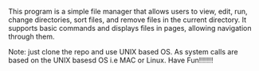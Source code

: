  This program is a simple file manager 
 that allows users to view, edit, 
 run, change directories, sort files, 
 and remove files in the current directory. 
 It supports basic commands and displays 
 files in pages, allowing navigation through them.

 Note: just clone the repo and use UNIX based OS.
 As system calls are based on the UNIX basesd OS i.e MAC or Linux.
 Have Fun!!!!!!!
